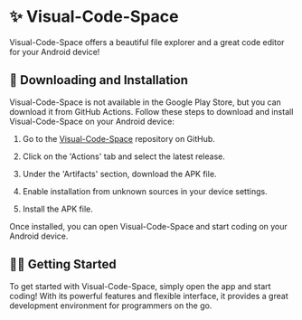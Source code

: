 # ✨️ Visual-Code-Space

Visual-Code-Space offers a beautiful file explorer and a great code editor for your Android device!

## 📱 Downloading and Installation

Visual-Code-Space is not available in the Google Play Store, but you can download it from GitHub Actions. Follow these steps to download and install Visual-Code-Space on your Android device:

1. Go to the [Visual-Code-Space](https://github.com/Visual-Code-Space/Visual-Code-Space) repository on GitHub.

2. Click on the 'Actions' tab and select the latest release.

3. Under the 'Artifacts' section, download the APK file.

4. Enable installation from unknown sources in your device settings.

5. Install the APK file.

Once installed, you can open Visual-Code-Space and start coding on your Android device.

## 👨‍💻 Getting Started

To get started with Visual-Code-Space, simply open the app and start coding! With its powerful features and flexible interface, it provides a great development environment for programmers on the go.

